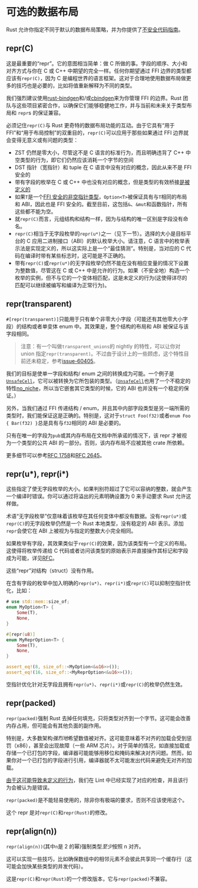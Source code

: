 # 可选的数据布局

Rust 允许你指定不同于默认的数据布局策略，并为你提供了[不安全代码指南](注意，它是**非**正式的)。

## repr(C)

这是最重要的“repr”。它的意图相当简单：做 C 所做的事。字段的顺序、大小和对齐方式与你在 C 或 C++ 中期望的完全一样。任何你期望通过 FFI 边界的类型都应该有`repr(C)`，因为 C 是编程世界的语言框架。这对于合理地使用数据布局做更多的技巧也是必要的，比如将值重新解释为不同的类型。

我们强烈建议使用[rust-bindgen]和/或[cbindgen]来为你管理 FFI 的边界。Rust 团队与这些项目紧密合作，以确保它们能够稳健地工作，并与当前和未来关于类型布局和 `repr`s 的保证兼容。

必须记住`repr(C)`与 Rust 更奇特的数据布局功能的互动。由于它具有“用于 FFI”和“用于布局控制”的双重目的，`repr(C)`可以应用于那些如果通过 FFI 边界就会变得无意义或有问题的类型：

- ZST 仍然是零大小，尽管这不是 C 语言的标准行为，而且明确违背了 C++ 中空类型的行为，即它们仍然应该消耗一个字节的空间
- DST 指针（宽指针）和 tuple 在 C 语言中没有对应的概念，因此从来不是 FFI 安全的
- 带有字段的枚举在 C 或 C++ 中也没有对应的概念，但是类型的有效桥接[是被定义的][really-tagged]
- 如果`T`是一个[FFI 安全的非空指针类型](ffi.html#空指针优化)，`Option<T>`被保证具有与`T`相同的布局和 ABI，因此也是 FFI 安全的。截至目前，这包括`&`、`&mut`和函数指针，所有这些都不能为空。
- 就`repr(C)`而言，元组结构和结构一样，因为与结构的唯一区别是字段没有命名。
- `repr(C)`相当于无字段枚举的`repr(u*)`之一（见下一节）。选择的大小是目标平台的 C 应用二进制接口（ABI）的默认枚举大小。请注意，C 语言中的枚举表示法是实现定义的，所以这实际上是一个“最佳猜测”。特别是，当对应的 C 代码在编译时带有某些标志时，这可能是不正确的。
- 带有`repr(C)`或`repr(u*)`的无字段枚举仍然不能在没有相应变量的情况下设置为整数值，尽管这在 C 或 C++ 中是允许的行为。如果（不安全地）构造一个枚举的实例，但不与它的一个变体相匹配，这是未定义的行为(这使得详尽的匹配可以继续被编写和编译为正常行为)。

## repr(transparent)

`#[repr(transparent)]`只能用于只有单个非零大小字段（可能还有其他零大小字段）的结构或者单变体 enum 中。其效果是，整个结构的布局和 ABI 被保证与该字段相同。

> 注意：有一个叫做`transparent_unions`的 nightly 的特性，可以让你对 union 指定`repr(transparent)`。不过由于设计上的一些顾虑，这个特性目前还未稳定，参考[issue-60405](issue-60405)。

我们的目标是使单一字段和结构/ enum 之间的转换成为可能。一个例子是[`UnsafeCell`]，它可以被转换为它所包装的类型。（[`UnsafeCell`]也用了一个不稳定的特性[no_niche][no-niche-pull]，所以当它嵌套其它类型的时候，它的 ABI 也并没有一个稳定的保证。）

另外，当我们通过 FFI 传递结构 / enum，并且其中内部字段类型是另一端所需的类型时，我们能保证这是正确的。特别是，这对于`struct Foo(f32)`或者`enum Foo { Bar(f32) }`总是具有与`f32`相同的 ABI 是必要的。

只有在唯一的字段为`pub`或其内存布局在文档中所承诺的情况下，该 repr 才被视为一个类型的公共 ABI 的一部分。否则，该内存布局不应被其他 crate 所依赖。

更多细节可以参考[RFC 1758][rfc-transparent]和[RFC 2645][rfc-transparent-unions-enums]。

## repr(u*), repr(i*)

这些指定了使无字段枚举的大小。如果判别符超过了它可以容纳的整数，就会产生一个编译时错误。你可以通过将溢出的元素明确设置为 0 来手动要求 Rust 允许这样做。

术语“无字段枚举”仅意味着该枚举在其任何变体中都没有数据。没有`repr(u*)`或`repr(C)`的无字段枚举仍然是一个 Rust 本地类型，没有稳定的 ABI 表示。添加`repr`会使它在 ABI 上被视为与指定的整数大小完全相同。

如果枚举有字段，其效果类似于`repr(C)`的效果，因为该类型有一个定义的布局。这使得将枚举传递给 C 代码或者访问该类型的原始表示并直接操作其标记和字段成为可能，详见[RFC][really-tagged]。

这些“repr”对结构（struct）没有作用。

在含有字段的枚举中加入明确的`repr(u*)`、`repr(i*)`或`repr(C)`可以抑制空指针优化，比如：

```rust
# use std::mem::size_of;
enum MyOption<T> {
    Some(T),
    None,
}

#[repr(u8)]
enum MyReprOption<T> {
    Some(T),
    None,
}

assert_eq!(8, size_of::<MyOption<&u16>>());
assert_eq!(16, size_of::<MyReprOption<&u16>>());
```

空指针优化针对无字段且拥有`repr(u*)`、`repr(i*)`或`repr(C)`的枚举仍然生效。

## repr(packed)

`repr(packed)`强制 Rust 去掉任何填充，只将类型对齐到一个字节。这可能会改善内存占用，但可能会有其他负面的副作用。

特别是，大多数架构*强烈地*希望数值被对齐。这可能意味着不对齐的加载会受到惩罚（x86），甚至会出现故障（一些 ARM 芯片）。对于简单的情况，如直接加载或存储一个已打包的字段，编译器可能能够用移位和掩码来解决对齐问题。然而，如果你对一个已打包的字段进行引用，编译器就不太可能发出代码来避免无对齐的加载。

[由于这可能导致未定义的行为][ub loads]，我们在 Lint 中已经实现了对应的检查，并且该行为会被认为是错误。

`repr(packed)`是不能轻易使用的，除非你有极端的要求，否则不应该使用这个。

这个 repr 是对`repr(C)`和`repr(Rust)`的修改。

## repr(align(n))

`repr(align(n))`(其中`n`是 2 的幂)强制类型*至少*按照 n 对齐。

这可以实现一些技巧，比如确保数组中的相邻元素不会彼此共享同一个缓存行（这可能会加快某些类型的并发代码）。

这是`repr(C)`和`repr(Rust)`的一个修改版本，它与`repr(packed)`不兼容。

[不安全代码指南]: https://rust-lang.github.io/unsafe-code-guidelines/layout.html
[ub loads]: https://github.com/rust-lang/rust/issues/27060
[issue-60405]: https://github.com/rust-lang/rust/issues/60405
[`unsafecell`]: https://doc.rust-lang.org/std/cell/struct.UnsafeCell.html
[rfc-transparent]: https://github.com/rust-lang/rfcs/blob/master/text/1758-repr-transparent.md
[rfc-transparent-unions-enums]: https://rust-lang.github.io/rfcs/2645-transparent-unions.html
[really-tagged]: https://github.com/rust-lang/rfcs/blob/master/text/2195-really-tagged-unions.md
[rust-bindgen]: https://rust-lang.github.io/rust-bindgen/
[cbindgen]: https://github.com/eqrion/cbindgen
[no-niche-pull]: https://github.com/rust-lang/rust/pull/68491
